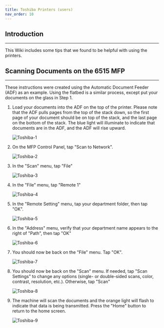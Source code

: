 ```yaml
---
title: Toshiba Printers (users)
nav_order: 10
---
```

## Introduction
---------------
This Wiki includes some tips that we found to be helpful with using the printers.



## Scanning Documents on the 6515 MFP
-----------------
These instructions were created using the Automatic Document Feeder (ADF) as an example. Using the flatbed is a similar process, except put your documents on the glass in Step 1.


1. Load your documents into the ADF on the top of the printer. Please note that the ADF pulls pages from the top of the stack down, so the first page of your document should be on top of the stack, and the last page on the bottom of the stack. The blue light will illuminate to indicate that documents are in the ADF, and the ADF will rise upward.

	![Toshiba-1](./images/Toshiba-1.jpg)

2. On the MFP Control Panel, tap "Scan to Network".

	![Toshiba-2](./images/Toshiba-2.jpg)

3. In the "Scan" menu, tap "File"

	![Toshiba-3](./images/Toshiba-3.jpg)

4. In the "File" menu, tap "Remote 1"

	![Toshiba-4](./images/Toshiba-4.jpg)

5. In the "Remote Setting" menu, tap your department folder, then tap "OK".

	![Toshiba-5](./images/Toshiba-5.jpg)

6. In the "Address" menu, verify that your department name appears to the right of "Path", then tap "OK"

	![Toshiba-6](./images/Toshiba-6.jpg)

7. You should now be back on the "File" menu. Tap "OK".

	![Toshiba-7](./images/Toshiba-7.jpg)

8. You should now be back on the "Scan" menu. If needed, tap "Scan Settings" to change any options (single- or double-sided scans, color, contrast, resolution, etc.). Otherwise, tap "Scan"

	![Toshiba-8](./images/Toshiba-8.jpg)

9. The machine will scan the documents and the orange light will flash to indicate that data is being transmitted. Press the "Home" button to return to the home screen.

	![Toshiba-9](./images/Toshiba-9.jpg)
